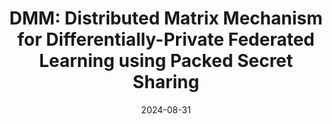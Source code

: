 ---
title: "DMM: Distributed Matrix Mechanism for Differentially-Private Federated Learning using Packed Secret Sharing"
#authors: Alexander Bienstock and Kevin Yeo
collection: talks
category: 2024
#permalink: 
excerpt: #'This paper is about the number 1. The number 2 is left for future work.'
date: 2024-08-31
#venue: "Submitted"
slidesurl: #'http://academicpages.github.io/files/slides1.pdf'
#paperurl: 'https://eprint.iacr.org/2024/503.pdf'
location: 'Crypto PPML Workshop'
citation: #'Your Name, You. (2009). &quot;Paper Title Number 1.&quot; <i>Journal 1</i>. 1(1).'
---
